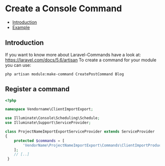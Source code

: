 # Create a Console Command

- [Introduction](#introduction)
- [Example](#example)

<a name="introduction"></a>
## Introduction
If you want to know more about Laravel-Commands have a look at: https://laravel.com/docs/5.6/artisan 
To create a command for your module you can use:
```
php artisan module:make-command CreatePostCommand Blog
```

## Register a command
```php
<?php

namespace Vendorname\ClientImportExport;

use Illuminate\Console\Scheduling\Schedule;
use Illuminate\Support\ServiceProvider; 

class ProjectNameImportExportServiceProvider extends ServiceProvider
{
    protected $commands = [
        'VendorName\ProjectNameImportExport\Commands\ClientImportProducts',
    ];
    // [..]
 }       
```    